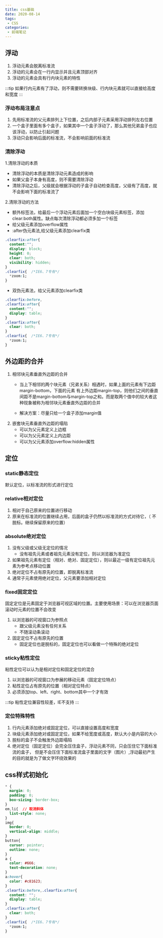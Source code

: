 ```yaml
---
title: css基础
date: 2020-08-14
tags:
 - CSS
categories:
 - 前端笔记
---
```


## 浮动
1. 浮动元素会脱离标准流
2. 浮动的元素会在一行内显示并且元素顶部对齐
3. 浮动的元素会具有行内块元素的特性

:::tip
如果行内元素有了浮动，则不需要转换块级、行内块元素就可以直接给高度和宽度
:::

### 浮动布局注意点
1. 先用标准流的父元素排列上下位置，之后内部子元素采用浮动排列左右位置
2. 一个盒子里面有多个盒子，如果其中一个盒子浮动了，那么其他兄弟盒子也应该浮动，以防止引起问题
3. 浮动只会影响后面的标准流，不会影响前面的标准流

### 清除浮动
1.清除浮动的本质
* 清除浮动的本质是清除浮动元素造成的影响
* 如果父盒子本身有高度，则不需要清除浮动
* 清除浮动之后，父级就会根据浮动的子盒子自动检查高度，父级有了高度，就不会影响下面的标准流了

2.清除浮动的方法
* 额外标签法，给最后一个浮动元素后面加一个空白块级元素标签，添加clear:both属性。缺点每次清除浮动都必须多加一个标签
* 给父级元素添加overflow属性
* :after伪元素法,给父级元素添加clearfix类
```css
.clearfix:after{
  content:"";
  display: block;
  height: 0;
  clear: both;
  visibility: hidden;
}
.clearfix{  /*IE6、7专有*/
  *zoom:1;
}
```
* 双伪元素法，给父元素添加clearfix类
```css
.clearfix:before,
.clearfix:after{
  content:"";
  display: table;
}
.clearfix:after{
  clear: both;
}
.clearfix{  /*IE6、7专有*/
  *zoom:1;
}
```

## 外边距的合并
1. 相邻块元素垂直外边距的合并
    * 当上下相邻的两个块元素（兄弟关系）相遇时，如果上面的元素有下边距margin-bottom，下面的元素
有上外边距margin-top，则他们之间的垂直间距不是margin-bottom与margin-top之和。而是取两个值中的较大者这种现象被称为相邻块元素垂直外边距的合并

    * 解决方案：尽量只给一个盒子添加margin值
2. 嵌套块元素垂直外边距的塌陷
    * 可以为父元素定义上边框
    * 可以为父元素定义上内边距
    * 可以为父元素添加overflow:hidden属性

## 定位
### static静态定位
默认定位，以标准流的形式进行定位
### relative相对定位
1. 相对于自己原来的位置进行移动
2. 原来在标准流的位置继续占用，后面的盒子仍然以标准流的方式对待它，（ 不脱标。继续保留原来的位置）
### absolute绝对定位
1. 没有父级或父级无定位的情况
    * 没有祖先元素或者祖先元素没有定位，则以浏览器为准定位
2. 如果祖先元素有定位（相对、绝对、固定定位），则以最近一级有定位祖先元素为参考点移动位置
3. 绝对定位不占有原先的位置，即脱离标准流
4. 通常子元素使用绝对定位，父元素要添加相对定位
### fixed固定定位
固定定位是元素固定于浏览器可视区域的位置。主要使用场景：可以在浏览器页面滚动时元素的位置不会改变
1. 以浏览器的可视窗口为参照点
    * 跟父级元素没有任何关系
    * 不随滚动条滚动
2. 固定定位不占有原先的位置
    * 固定定位也是脱标的，固定定位也可以看做一个特殊的绝对定位
### sticky粘性定位
粘性定位可以认为是相对定位和固定定位的混合
1. 以浏览器的可视窗口为参展的移动元素（固定定位特点）
2. 粘性定位占有原先的位置（相对定位特点）
3. 必须添加top、left、right、bottom其中一个才有效

:::tip
粘性定位兼容性较差，IE不支持
:::

### 定位特殊特性
1. 行内元素添加绝对或固定定位，可以直接设置高度和宽度
2. 块级元素添加绝对或固定定位，如果不给宽度或高度，默认大小是内容的大小
3. 脱标的盒子不会触发外边距塌陷
4. 绝对定位（固定定位）会完全压住盒子，浮动元素不同，只会压住它下面标准流的盒子，
但是不会压住下面标准流盒子里面的文字（图片）,浮动最初产生的目的就是为了做文字环绕效果的

## css样式初始化
```css
* {   
  margin: 0;
  padding: 0;
  box-sizing: border-box;
}
em,li{  // 取消斜体
  list-style: none;
}
img{  
  border: 0;
  vertical-align: middle;
}
button{ 
  cursor: pointer;
  outline: none;
}
a {
  color: #666;
  text-decoration: none;
}
a:hover{
  color: #c81623;
}
.clearfix:before,.clearfix:after{
  content: "";
  display: table;
}
.clearfix:after{
  clear: both;
}
.clearfix{  /*IE6、7专有*/
  *zoom:1;
}
```
